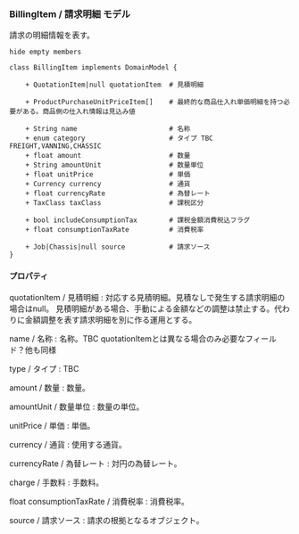 ### BillingItem / 請求明細 モデル

請求の明細情報を表す。

```plantuml
hide empty members

class BillingItem implements DomainModel {

    + QuotationItem|null quotationItem  # 見積明細
    
    + ProductPurchaseUnitPriceItem[]    # 最終的な商品仕入れ単価明細を持つ必要がある。商品側の仕入れ情報は見込み値
    
    + String name                       # 名称
    + enum category                     # タイプ TBC FREIGHT,VANNING,CHASSIC
    + float amount                      # 数量
    + String amountUnit                 # 数量単位
    + float unitPrice                   # 単価
    + Currency currency                 # 通貨
    + float currencyRate                # 為替レート
    + TaxClass taxClass                 # 課税区分

    + bool includeConsumptionTax        # 課税金額消費税込フラグ    
    + float consumptionTaxRate          # 消費税率

    + Job|Chassis|null source           # 請求ソース
}
```

#### プロパティ

quotationItem / 見積明細
: 対応する見積明細。見積なしで発生する請求明細の場合はnull。
見積明細がある場合、手動による金額などの調整は禁止する。代わりに金額調整を表す請求明細を別に作る運用とする。

name / 名称
: 名称。TBC quotationItemとは異なる場合のみ必要なフィールド？他も同様

type / タイプ
: TBC

amount / 数量
: 数量。

amountUnit / 数量単位
: 数量の単位。

unitPrice / 単価
: 単価。

currency / 通貨
: 使用する通貨。

currencyRate / 為替レート
: 対円の為替レート。

charge / 手数料
: 手数料。

float consumptionTaxRate / 消費税率
: 消費税率。

source / 請求ソース
: 請求の根拠となるオブジェクト。

